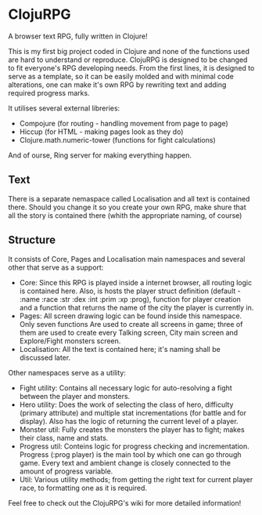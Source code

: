 ClojuRPG
========

A browser text RPG, fully written in Clojure!

This is my first big project coded in Clojure and none of the functions used are hard to understand or reproduce. ClojuRPG is designed to be changed to fit everyone's RPG developing needs. From the first lines, it is designed to serve as a template, so it can be easily molded and with minimal code alterations, one can make it's own RPG by rewriting text and adding required progress marks. 

It utilises several external libreries:
 - Compojure (for routing - handling movement from page to page)
 - Hiccup (for HTML - making pages look as they do)
 - Clojure.math.numeric-tower (functions for fight calculations)

And of ourse, Ring server for making everything happen.

Text
----
There is a separate nemaspace called Localisation and all text is contained there. Should you change it so you create your own RPG, make shure that all the story is contained there (whith the appropriate naming, of course)

Structure
----
It consists of Core, Pages and Localisation main namespaces and several other that serve as a support:
 - Core:
Since this RPG is played inside a internet browser, all routing logic is contained here. Also, is hosts the player struct definition (default - :name :race :str :dex :int :prim :xp :prog), function for player creation and a function that returns the name of the city the player is currently in.
 - Pages:
All screen drawing logic can be found inside this namespace. Only seven functions Are used to create all screens in game; three of them are used to create every Talking screen, City main screen and Explore/Fight monsters screen.
 - Localisation:
All the text is contained here; it's naming shall be discussed later.

Other namespaces serve as a utility:
 - Fight utility:
Contains all necessary logic for auto-resolving a fight between the player and monsters.
 - Hero utility:
Does the work of selecting the class of hero, difficulty (primary attribute) and multiple stat incrementations (for battle and for display). Also has the logic of returning the current level of a player.
 - Monster util:
Fully creates the monsters the player has to fight; makes their class, name and stats.
 - Progress util:
Conteins logic for progress checking and incrementation. Progress (:prog player) is the main tool by which one can go through game. Every text and ambient change is closely connected to the amount of progress variable.
 - Util:
Various utility methods; from getting the right text for current player race, to formatting one as it is required.

Feel free to check out the ClojuRPG's wiki for more detailed information!



